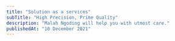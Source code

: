 ```yaml
---
title: "Solution as a services"
subTitle: "High Precision, Prime Quality"
description: "Malah Ngoding will help you with utmost care."
publishedAt: "10 December 2021"
---
```

